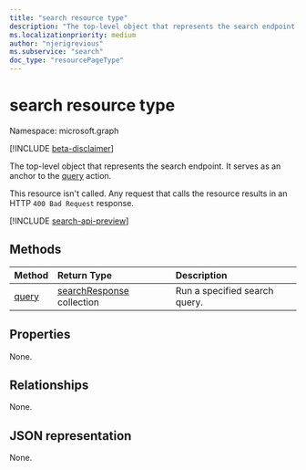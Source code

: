 ```yaml
---
title: "search resource type"
description: "The top-level object that represents the search endpoint in Microsoft Graph."
ms.localizationpriority: medium
author: "njerigrevious"
ms.subservice: "search"
doc_type: "resourcePageType"
---
```


# search resource type

Namespace: microsoft.graph

[!INCLUDE [beta-disclaimer](../../includes/beta-disclaimer.md)]

The top-level object that represents the search endpoint. It serves as an anchor to the [query](../api/search-query.md) action.

This resource isn't called. Any request that calls the resource results in an HTTP `400 Bad Request` response.

[!INCLUDE [search-api-preview](../../includes/search-api-preview-signup.md)]

## Methods

| Method       | Return Type | Description |
|:-------------|:------------|:------------|
| [query](../api/search-query.md) | [searchResponse](searchresponse.md) collection| Run a specified search query. |

## Properties

None.

## Relationships

None.

## JSON representation

None.

<!-- uuid: 16cd6b66-4b1a-43a1-adaf-3a886856ed98
2019-02-04 14:57:30 UTC -->
<!-- {
  "type": "#page.annotation",
  "description": "Get search",
  "keywords": "",
  "section": "documentation",
  "tocPath": ""
}-->


